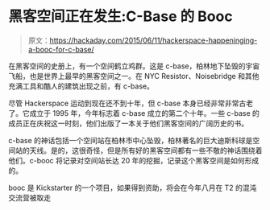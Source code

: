 # 黑客空间正在发生:C-Base 的 Booc

> 原文：<https://hackaday.com/2015/06/11/hackerspace-happeninging-a-booc-for-c-base/>

在黑客空间的史册上，有一个空间鹤立鸡群。这是 c-base，柏林地下坠毁的宇宙飞船，也是世界上最早的黑客空间之一。在 NYC Resistor、Noisebridge 和其他充满工具和酷人的建筑出现之前，有 c-base。

尽管 Hackerspace 运动到现在还不到十年，但 c-base 本身已经非常非常古老了。它成立于 1995 年，今年标志着 c-base 成立的第二个十年。一些 c-base 的成员正在庆祝这一时刻，他们出版了一本关于他们黑客空间的广阔历史的书。

c-base 的神话包括一个空间站在柏林市中心坠毁，柏林著名的巨大迪斯科球是空间站的天线。是的，这很奇怪，但是所有好的黑客空间都有一些不敬的神话围绕着他们。c-booc 将记录对空间站长达 20 年的挖掘，记录这个黑客空间是如何形成的。

booc 是 Kickstarter 的一个项目，如果得到资助，将会在今年八月在 T2 的混沌交流营被取走